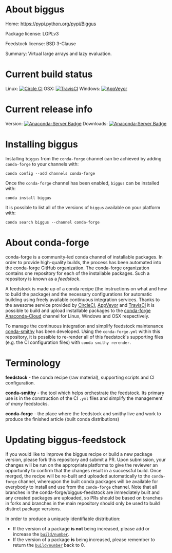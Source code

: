 About biggus
============

Home: https://pypi.python.org/pypi/Biggus

Package license: LGPLv3

Feedstock license: BSD 3-Clause

Summary: Virtual large arrays and lazy evaluation.



Current build status
====================

Linux: [![Circle CI](https://circleci.com/gh/conda-forge/biggus-feedstock.svg?style=shield)](https://circleci.com/gh/conda-forge/biggus-feedstock)
OSX: [![TravisCI](https://travis-ci.org/conda-forge/biggus-feedstock.svg?branch=master)](https://travis-ci.org/conda-forge/biggus-feedstock)
Windows: [![AppVeyor](https://ci.appveyor.com/api/projects/status/github/conda-forge/biggus-feedstock?svg=True)](https://ci.appveyor.com/project/conda-forge/biggus-feedstock/branch/master)

Current release info
====================
Version: [![Anaconda-Server Badge](https://anaconda.org/conda-forge/biggus/badges/version.svg)](https://anaconda.org/conda-forge/biggus)
Downloads: [![Anaconda-Server Badge](https://anaconda.org/conda-forge/biggus/badges/downloads.svg)](https://anaconda.org/conda-forge/biggus)

Installing biggus
=================

Installing `biggus` from the `conda-forge` channel can be achieved by adding `conda-forge` to your channels with:

```
conda config --add channels conda-forge
```

Once the `conda-forge` channel has been enabled, `biggus` can be installed with:

```
conda install biggus
```

It is possible to list all of the versions of `biggus` available on your platform with:

```
conda search biggus --channel conda-forge
```


About conda-forge
=================

conda-forge is a community-led conda channel of installable packages.
In order to provide high-quality builds, the process has been automated into the
conda-forge GitHub organization. The conda-forge organization contains one repository
for each of the installable packages. Such a repository is known as a *feedstock*.

A feedstock is made up of a conda recipe (the instructions on what and how to build
the package) and the necessary configurations for automatic building using freely
available continuous integration services. Thanks to the awesome service provided by
[CircleCI](https://circleci.com/), [AppVeyor](http://www.appveyor.com/)
and [TravisCI](https://travis-ci.org/) it is possible to build and upload installable
packages to the [conda-forge](https://anaconda.org/conda-forge)
[Anaconda-Cloud](http://docs.anaconda.org/) channel for Linux, Windows and OSX respectively.

To manage the continuous integration and simplify feedstock maintenance
[conda-smithy](http://github.com/conda-forge/conda-smithy) has been developed.
Using the ``conda-forge.yml`` within this repository, it is possible to re-render all of
this feedstock's supporting files (e.g. the CI configuration files) with ``conda smithy rerender``.


Terminology
===========

**feedstock** - the conda recipe (raw material), supporting scripts and CI configuration.

**conda-smithy** - the tool which helps orchestrate the feedstock.
                   Its primary use is in the construction of the CI ``.yml`` files
                   and simplify the management of *many* feedstocks.

**conda-forge** - the place where the feedstock and smithy live and work to
                  produce the finished article (built conda distributions)


Updating biggus-feedstock
=========================

If you would like to improve the biggus recipe or build a new
package version, please fork this repository and submit a PR. Upon submission,
your changes will be run on the appropriate platforms to give the reviewer an
opportunity to confirm that the changes result in a successful build. Once
merged, the recipe will be re-built and uploaded automatically to the
`conda-forge` channel, whereupon the built conda packages will be available for
everybody to install and use from the `conda-forge` channel.
Note that all branches in the conda-forge/biggus-feedstock are
immediately built and any created packages are uploaded, so PRs should be based
on branches in forks and branches in the main repository should only be used to
build distinct package versions.

In order to produce a uniquely identifiable distribution:
 * If the version of a package **is not** being increased, please add or increase
   the [``build/number``](http://conda.pydata.org/docs/building/meta-yaml.html#build-number-and-string).
 * If the version of a package **is** being increased, please remember to return
   the [``build/number``](http://conda.pydata.org/docs/building/meta-yaml.html#build-number-and-string)
   back to 0.
